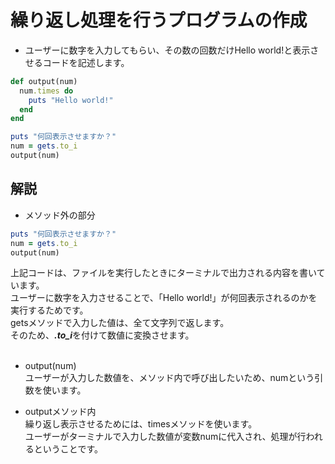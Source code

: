 # 繰り返し処理を行うプログラムの作成

- ユーザーに数字を入力してもらい、その数の回数だけHello world!と表示させるコードを記述します。

```ruby
def output(num)
  num.times do
    puts "Hello world!"
  end
end

puts "何回表示させますか？"
num = gets.to_i
output(num)
```

## 解説

- メソッド外の部分
```ruby
puts "何回表示させますか？"
num = gets.to_i
output(num)
```
上記コードは、ファイルを実行したときにターミナルで出力される内容を書いています。<br>
ユーザーに数字を入力させることで、「Hello world!」が何回表示されるのかを実行するためです。<br>
getsメソッドで入力した値は、全て文字列で返します。<br>
そのため、***.to_i***を付けて数値に変換させます。<br><br>

- output(num)<br>
ユーザーが入力した数値を、メソッド内で呼び出したいため、numという引数を使います。<br>

- outputメソッド内<br>
繰り返し表示させるためには、timesメソッドを使います。<br>
ユーザーがターミナルで入力した数値が変数numに代入され、処理が行われるということです。<br>



